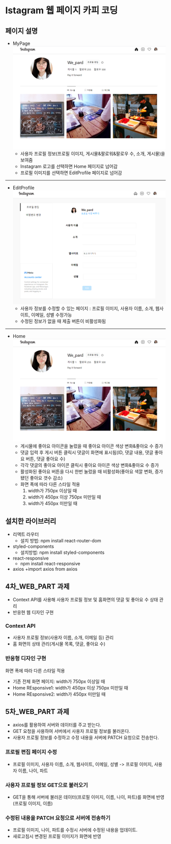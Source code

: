 # Istagram 웹 페이지 카피 코딩

## 페이지 설명

+ MyPage
![mypage](https://github.com/2nd-PARD-WEB-PART/Leeyouhyeon/blob/main/instagram_homework_leeyouhyeon/mypage.png)
    + 사용자 프로필 정보(프로필 이미지, 게시물&팔로워&팔로우 수, 소개, 게시물)을 보여줌
    + Instagram 로고를 선택하면 Home 페이지로 넘어감
    + 프로필 이미지를 선택하면 EditProfile 페이지로 넘어감
---
+ EditProfile
![editProfile](https://github.com/2nd-PARD-WEB-PART/Leeyouhyeon/blob/main/instagram_homework_leeyouhyeon/edit.png)
    + 사용자 정보를 수정할 수 있는 페이지 : 프로필 이미지, 사용자 이름, 소개, 웹사이트, 이메일, 성별 수정가능
    + 수정된 정보가 없을 때 제출 버튼이 비활성화됨
---
+ Home
![home](https://github.com/2nd-PARD-WEB-PART/Leeyouhyeon/blob/main/instagram_homework_leeyouhyeon/mypage.png)
    + 게시물에 좋아요 아이콘을 눌렀을 때 좋아요 아이콘 색상 변화&좋아요 수 증가
    + 댓글 입력 후 게시 버튼 클릭시 댓글이 화면에 표시됨(ID, 댓글 내용, 댓글 좋아요 버튼, 댓글 좋아요 수)
    + 각각 댓글의 좋아요 아이콘 클릭시 좋아요 아이콘 색상 변화&좋아요 수 증가
    + 활성화된 좋아요 버튼을 다시 한번 눌렀을 때 비활성화(좋아요 색깔 변화, 증가됐던 좋아요 갯수 감소)
    + 화면 폭에 따라 다른 스타일 적용
        1. width가 750px 이상일 때
        2. width가 450px 이상 750px 미만일 때
        3. width가 450px 미만일 때 

## 설치한 라이브러리

+ 리액트 라우터 
    + 설치 방법: npm install react-router-dom
+ styled-components
    + 설치방법: npm install styled-components
+ react-responsive
    + npm install react-responsive
+ axios
    +import axios from axios

## 4차_WEB_PART 과제

+ Context API를 사용해 사용자 프로필 정보 및 홈화면의 댓글 및 좋아요 수 상태 관리
+ 반응현 웹 디자인 구현

### Context API
+ 사용자 프로필 정보(사용자 이름, 소개, 이메일 등) 관리
+ 홈 화면의 상태 관리(게시물 목록, 댓글, 좋아요 수)

### 반응형 디자인 구현
화면 폭에 따라 다른 스타일 적용 
+ 기존 전체 화면 페이지: width가 750px 이상일 때
+ Home REsponsive1: width가 450px 이상 750px 미만일 때
+ Home REsponsive2: width가 450px 미만일 때

## 5차_WEB_PART 과제
+ axios를 활용하여 서버와 데이터를 주고 받는다.
+ GET 요청을 사용하여 서버에서 사용자 프로필 정보를 불러온다.
+ 사용자 프로필 정보를 수정하고 수정 내용을 서버에 PATCH 요청으로 전송한다.

### 프로필 편집 페이지 수정
+ 프로필 이미지, 사용자 이름, 소개, 웹사이트, 이메일, 성별 -> 프로필 이미지, 사용자 이름, 나이, 파트

### 사용자 프로필 정보 GET으로 불러오기
+ GET을 통해 서버에 불러온 데이터(프로필 이미지, 이름, 나이, 파트)를 화면에 반영(프로필 이미지, 이름)

### 수정된 내용을 PATCH 요청으로 서버에 전송하기 
+ 프로필 이미지, 나이, 파트를 수정시 서버에 수정된 내용을 업데이트.
+ 새로고침시 변경된 프로필 이미지가 화면에 반영
